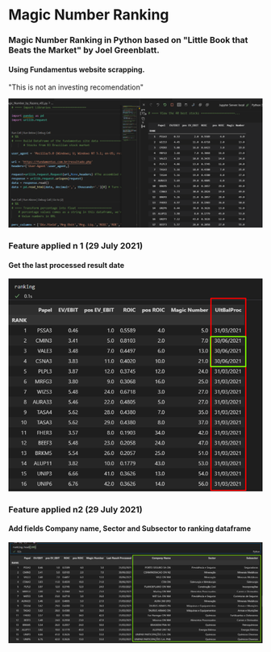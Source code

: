 # Magic Number Ranking
### Magic Number Ranking in Python based on "Little Book that Beats the Market" by Joel Greenblatt.
#### Using Fundamentus website scrapping.
"This is not an investing recomendation"

![ScreenShot](Screenshot_8.png)



### Feature applied n 1 (29 July 2021)
#### Get the last processed result date

![ScreenShot](Screenshot_29072021_01.png)


### Feature applied n2 (29 July 2021)
#### Add fields Company name, Sector and Subsector to ranking dataframe
![ScreenShot](Screenshot_29072021_02.png)
